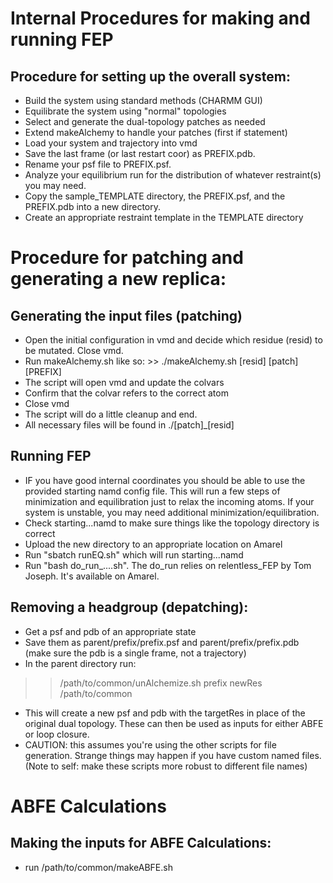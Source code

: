 # Internal Procedures for making and running FEP
## Procedure for setting up the overall system:
- Build the system using standard methods (CHARMM GUI)
- Equilibrate the system using "normal" topologies
- Select and generate the dual-topology patches as needed
- Extend makeAlchemy to handle your patches (first if statement)
- Load your system and trajectory into vmd
- Save the last frame (or last restart coor) as PREFIX.pdb. 
- Rename your psf file to PREFIX.psf.
- Analyze your equilibrium run for the distribution of whatever restraint(s) you may need.
- Copy the sample_TEMPLATE directory, the PREFIX.psf, and the PREFIX.pdb into a new directory.
- Create an appropriate restraint template in the TEMPLATE directory

# Procedure for patching and generating a new replica: 
## Generating the input files (patching)
- Open the initial configuration in vmd and decide which residue (resid) to be mutated. Close vmd.
- Run makeAlchemy.sh like so: >> ./makeAlchemy.sh [resid] [patch] [PREFIX]
- The script will open vmd and update the colvars
- Confirm that the colvar refers to the correct atom 
- Close vmd
- The script will do a little cleanup and end.
- All necessary files will be found in ./[patch]_[resid]

## Running FEP
- IF you have good internal coordinates you should be able to use the provided starting namd config file. This will run a few steps of minimization and equilibration just to relax the incoming atoms. If your system is unstable, you may need additional minimization/equilibration.
- Check starting...namd to make sure things like the topology directory is correct
- Upload the new directory to an appropriate location on Amarel
- Run "sbatch runEQ.sh" which will run starting...namd
- Run "bash do_run_....sh". The do_run relies on relentless_FEP by Tom Joseph. It's available on Amarel.

## Removing a headgroup (depatching):
- Get a psf and pdb of an appropriate state
- Save them as parent/prefix/prefix.psf and parent/prefix/prefix.pdb (make sure the pdb is a single frame, not a trajectory)
- In the parent directory run:
>> /path/to/common/unAlchemize.sh prefix newRes /path/to/common 
- This will create a new psf and pdb with the targetRes in place of the original dual topology. These can then be used as inputs for either ABFE or loop closure.
- CAUTION: this assumes you're using the other scripts for file generation. Strange things may happen if you have custom named files. (Note to self: make these scripts more robust to different file names)

# ABFE Calculations
## Making the inputs for ABFE Calculations:
- run /path/to/common/makeABFE.sh
